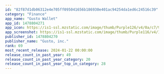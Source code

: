 ```yaml
---
id: "82f87d1db06312e4e705ff095041656b186930e401ac94254da1ed6c24516c39"
category: "Finance"
app_name: "Gusto Wallet"
app_id: 1478804271
app_icon: https://is1-ssl.mzstatic.com/image/thumb/Purple126/v4/0a/c7/9f/0ac79ff4-a385-47b8-da6c-71f349b5cd71/ReleaseAppIcon-0-0-1x_U007emarketing-0-7-0-85-220.png/1024x1024bb.png
app_screenshot: https://is1-ssl.mzstatic.com/image/thumb/Purple116/v4/1b/10/b0/1b10b059-619f-f2f7-799f-8bae4ba2c9af/9a813928-817a-422c-9dc9-f23ccefb3b52_iPhone_-_1242_x_2208_-_1.png/1242x2208bb.png
publisher_id: 1478804270
publisher_name: "Gusto, inc."
rank: 69
most_recent_release: 2024-01-22 00:00:00
release_count_in_past_year: 49
release_count_in_past_year_category: 20
release_count_in_past_year_top_in_category: 28
---
```

